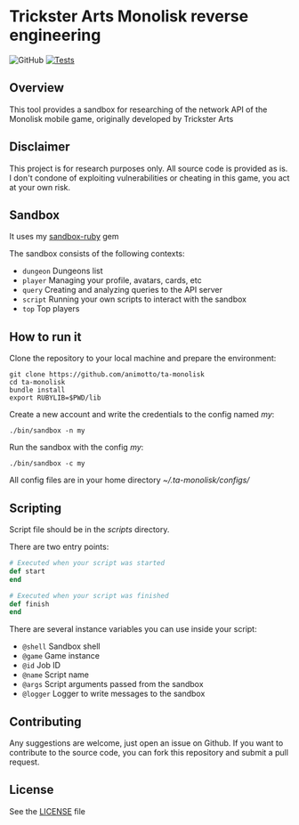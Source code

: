 # Trickster Arts Monolisk reverse engineering
![GitHub](https://img.shields.io/github/license/animotto/ta-monolisk)
[![Tests](https://github.com/animotto/ta-monolisk/actions/workflows/tests.yml/badge.svg)](https://github.com/animotto/ta-monolisk/actions/workflows/tests.yml)

## Overview
This tool provides a sandbox for researching of the network API of the Monolisk mobile game, originally developed by Trickster Arts

## Disclaimer
This project is for research purposes only. All source code is provided as is. I don't condone of exploiting vulnerabilities or cheating in this game, you act at your own risk.

## Sandbox
It uses my [sandbox-ruby](https://github.com/animotto/sandbox-ruby) gem

The sandbox consists of the following contexts:

- `dungeon` Dungeons list
- `player` Managing your profile, avatars, cards, etc
- `query` Creating and analyzing queries to the API server
- `script` Running your own scripts to interact with the sandbox
- `top` Top players

## How to run it
Clone the repository to your local machine and prepare the environment:

```console
git clone https://github.com/animotto/ta-monolisk
cd ta-monolisk
bundle install
export RUBYLIB=$PWD/lib
```

Create a new account and write the credentials to the config named *my*:
```console
./bin/sandbox -n my
```

Run the sandbox with the config *my*:
```console
./bin/sandbox -c my
```

All config files are in your home directory *~/.ta-monolisk/configs/*

## Scripting
Script file should be in the *scripts* directory.

There are two entry points:
```ruby
# Executed when your script was started
def start
end

# Executed when your script was finished
def finish
end
```

There are several instance variables you can use inside your script:

- `@shell` Sandbox shell
- `@game` Game instance
- `@id` Job ID
- `@name` Script name
- `@args` Script arguments passed from the sandbox
- `@logger` Logger to write messages to the sandbox


## Contributing
Any suggestions are welcome, just open an issue on Github. If you want to contribute to the source code, you can fork this repository and submit a pull request.

## License
See the [LICENSE](LICENSE) file
